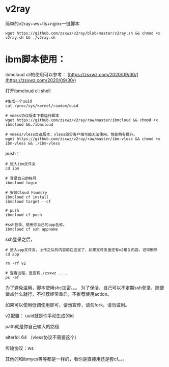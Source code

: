 # v2ray
简单的v2ray+ws+tls+nginx一键脚本
```
wget https://github.com/zsxwz/v2ray/blob/master/v2ray.sh && chmod +x v2ray.sh && ./v2ray.sh
```


# ibm脚本使用：

ibmcloud cli的使用可以参考：
[https://zsxwz.com/2020/09/30/](https://zsxwz.com/2020/09/30/)

打开ibmcloud cli shell

```
#生成一个uuid
cat /proc/sys/kernel/random/uuid

# vmess协议版本下载运行脚本
wget https://github.com/zsxwz/v2ray/raw/master/ibmcloud && chmod +x ibmcloud &&./ibmcloud

# vmess/vless自选版本，vless部分客户端可能无法使用，性能稍有提升。
wget https://github.com/zsxwz/v2ray/raw/master/ibm-vless && chmod +x ibm-vless && ./ibm-vless

```


push：

```
# 进入ibm文件夹
cd ibm

# 登录自己的帐号
ibmcloud login

# 安装Cloud Foundry
ibmcloud cf install
ibmcloud target --cf

# push
ibmcloud cf push

#ssh登录，使用你自己的app名称。
ibmcloud cf ssh appname
```

ssh登录之后，
```
# 进入app文件夹，上传之后的内容都在这里了，如果文件夹里还有v2相关内容，记得删除
cd app

rm -rf v2

# 查看进程，是否有./zsxwz ....
ps -ef
```

为了避免滥用，脚本使用shc加密。。。
为了保活，自己可以不定期ssh登录，随便做点什么就行，不推荐经常重启，不推荐使用action。

如果可以使用低调使用即可，请勿宣传，请勿fork。请勿滥用。

v2配置：
uuid就是你手动生成的id

path就是你自己输入的路径

alterId: 64 （vless协议不需要这个）

传输协议：ws

其他的和ibmyes等等都是一样的，看你是直接用还是套cf。。。


